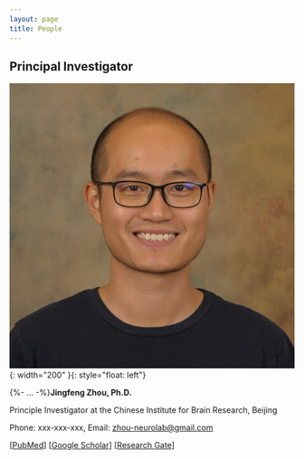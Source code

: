 ```yaml
---
layout: page
title: People
---
```

## Principal Investigator

![jingfeng](/assets/jingfeng_head_shot.jpg){: width="200" }{: style="float: left"}

{%- ... -%}**Jingfeng Zhou, Ph.D.**

Principle Investigator at the Chinese Institute for Brain Research, Beijing

Phone: xxx-xxx-xxx, Email: zhou-neurolab@gmail.com

[[PubMed](https://www.ncbi.nlm.nih.gov/myncbi/1-AMNoyoc62Qs/bibliography/public/?sortby=pubDate&sdirection=descending)] [[Google Scholar](https://scholar.google.com/citations?user=ZQD-fmcAAAAJ)] [[Research Gate](https://www.researchgate.net/profile/Jingfeng-Zhou)]
